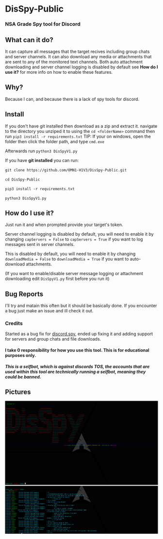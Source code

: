 # DisSpy-Public
### NSA Grade Spy tool for Discord

## What can it do? 
It can capture all messages that the target recives including group chats and server channels. 
It can also download any media or attachments that are sent to any of the monitored text channels. 
Both auto attachment downloading and server channel logging is disabled by default see **How do I use it?** for more info on how to enable these features.

## Why? 
Because I can, and because there is a lack of spy tools for discord. 

## Install
If you don't have git installed then download as a zip and extract it.
navigate to the directory you unziped it to using the `cd <folderName>` command then run `pip3 install -r requirements.txt`
TIP: If your on windows, open the folder then click the folder path, and type `cmd.exe`

Afterwards run `python3 DisSpyV1.py`


If you have **git installed** you can run:

`git clone https://github.com/OMN1-H1V3/DisSpy-Public.git` 

`cd DisSpy-Public`

`pip3 install -r requirements.txt`

`python3 DisSpyV1.py`

## How do I use it?
Just run it and when prompted provide your target's token. 

Server channel logging is disabled by default, you will need to enable it by changing `capServers = False` to `capServers = True` if you want to log messages sent in server channels.

This is disabled by default, you will need to enable it by changing `downloadMedia = False` to `downloadMedia = True` if you want to auto-download attachments.

(If you want to enable/disable server message logging or attachment downloading edit `DisSpyV1.py` first before you run it)

## Bug Reports
I'll try and matain this often but it should be basically done. If you encounter a bug just make an issue and ill check it out.

### Credits
Started as a bug fix for [discord.spy](https://github.com/spicesouls/discord.spy), ended up fixing it and adding support for servers and group chats and file downloads.

#### I take 0 responsibility for how you use this tool. This is for educational purposes only.
##### This is a selfbot, which is against discords TOS, the accounts that are used within this tool are technically running a selfbot, meaning they could be banned.

## Pictures
![Image1](DisSpy1.png)
![Image2](DisSpy2.png)

